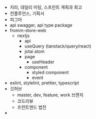- 지라, 데일리 미팅, 스프린트 계획과 회고
- 컨플루언스, 기획서
- 피그마
- api swagger, api type package
- fromm-store-web
	- nextjs
		- api
		- useQuery (tanstack/query/react)
		- jotai atom
		- page
			- useHeader
		- component
			- styled component
			- event
- eslint, stylelint, prettier, typescript
- 깃허브
	- master, dev, feature, work 브랜치
	- 코드리뷰
	- 프런트엔드 법전
-